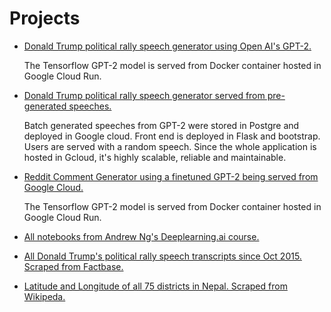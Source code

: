 # Projects

* [Donald Trump political rally speech generator using Open AI's GPT-2.](https://addadda023.github.io/DJT-speech-generator/)
  
  The Tensorflow GPT-2 model is served from Docker container hosted in Google Cloud Run. 
  
* [Donald Trump political rally speech generator served from pre-generated speeches.](https://composite-area-256123.appspot.com/) 

  Batch generated speeches from GPT-2 were stored in Postgre and deployed in Google cloud. Front end is deployed in Flask and   bootstrap. Users are served with a random speech. Since the whole application is hosted in Gcloud, it's highly scalable,      reliable and maintainable. 

* [Reddit Comment Generator using a finetuned GPT-2 being served from Google Cloud.](https://addadda023.github.io/GPT-2-text-generation/) 

  The Tensorflow GPT-2 model is served from Docker container hosted in Google Cloud Run.
  
* [All notebooks from Andrew Ng's Deeplearning.ai course.](https://github.com/addadda023/Deeplearning.ai)
* [All Donald Trump's political rally speech transcripts since Oct 2015. Scraped from Factbase.](https://github.com/addadda023/Factbase-scraping)
* [Latitude and Longitude of all 75 districts in Nepal. Scraped from Wikipeda.](https://github.com/addadda023/nepal)
